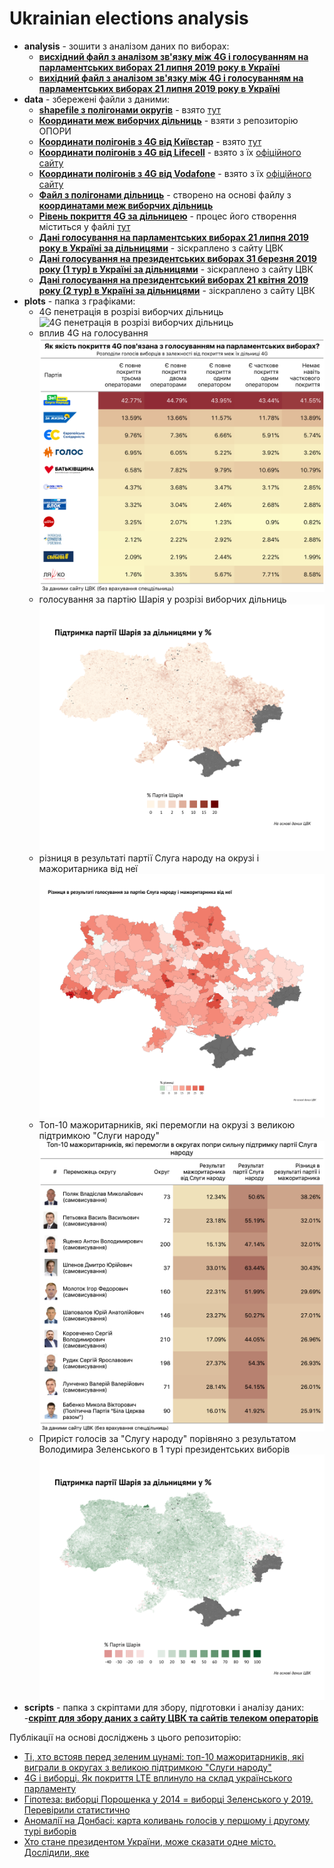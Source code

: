 # Ukrainian elections analysis

- **analysis** - зошити з аналізом даних по виборах:
  - **[висхідний файл з аналізом зв'язку між 4G і голосуванням на парламентських виборах 21 липня 2019 року в Україні](analysis/4g_influence.Rmd)**
  - **[вихідний файл з аналізом зв'язку між 4G і голосуванням на парламентських виборах 21 липня 2019 року в Україні](analysis/4g_influence.html)** 
- **data** - збережені файли з даними:
  - **[shapefile з полігонами округів](data/ovk)** - взято [тут](https://www.arcgis.com/home/item.html?id=121fc5fc6b8449329f21d1459768de37)
  - **[Координати меж виборчих дільниць](data/cordynaty_VD.csv)** - взяти з репозиторію ОПОРИ
  - **[Координати полігонів з 4G від Київстар](data/kyivstar-4g.kmz)** - взято [тут](https://www.mobua.net/kmzmaps/kyivstar-4g.kmz)
  - **[Координати полігонів з 4G від Lifecell](data/lte_w29_11.kmz)**  - взято з їх [офіційного сайту](https://lifecell.ua/uploads/coverage_maps/lte_w29_11.kmz)
  - **[Координати полігонів з 4G від Vodafone](data/4g_38.kmz)** - взято з їх [офіційного сайту](https://www.vodafone.ua/4g/4g_38.kmz?5)
  - **[Файл з полігонами дільниць](data/poly_dil.rds)** - створено на основі файлу з **[координатами меж виборчих дільниць](data/cordynaty_VD.csv)**
  - **[Рівень покриття 4G за дільницею](data/4g_internet_by_vd.fst)** - процес його створення міститься у файлі [тут](scripts/data_collecting.R)
  - **[Дані голосування на парламентських виборах 21 липня 2019 року в Україні за дільницями](data/parlament_election_2019_by_vd.fst)** - зіскраплено з сайту ЦВК
  - **[Дані голосування на президентських виборах 31 березня 2019 року (1 тур) в Україні за дільницями](data/president_election_2019_1_by_vd.fst)** - зіскраплено з сайту ЦВК
  - **[Дані голосування на президентський виборах 21 квітня 2019 року (2 тур) в Україні за дільницями](data/president_election_2019_2_by_vd.fst)** - зіскраплено з сайту ЦВК
- **plots** - папка з графіками:
  - 4G пенетрація в розрізі виборчих дільниць
  ![4G пенетрація в розрізі виборчих дільниць](plots/4g.png)
  - вплив 4G на голосування
  ![вплив 4G на голосування](plots/4g_influence.png)
  - голосування за партію Шарія у розрізі виборчих дільниць
  ![голосування за партію Шарія у розрізі виборчих дільниць](plots/map_partiya_shariya.png)
  - різниця в результаті партії Слуга народу на окрузі і мажоритарника від неї
  ![різниця в результаті партії Слуга народу на окрузі і мажоритарника від неї](plots/ze_difference.png)
  - Топ-10 мажоритарників, які перемогли на окрузі з великою підтримкою "Слуги народу"
  ![Топ-10 мажоритарників, які перемогли на окрузі з великою підтримкою "Слуги народу"](plots/ze_major.png)
  - Приріст голосів за "Слугу народу" порівняно з результатом Володимира Зеленського в 1 турі президентських виборів
  ![Приріст голосів за "Слугу народу" порівняно з результатом Володимира Зеленського в 1 турі президентських виборів](plots/ze_plus.png)
- **scripts** - папка з скріптами для збору, підготовки і аналізу даних:
  -**[скріпт для збору даних з сайту ЦВК та сайтів телеком операторів](scripts/data_collecting.R)**
  
Публікації на основі досліджень з цього репозиторію:

- [Ті, хто встояв перед зеленим цунамі: топ-10 мажоритарників, які виграли в округах з великою підтримкою "Слуги народу"](https://rubryka.com/article/ti-hto-vstoyav-pered-zelenym-tsunami/)
- [4G і виборці. Як покриття LTE вплинуло на склад українського парламенту](https://rubryka.com/article/4g-ukraine-elections-mobile/)
- [Гіпотеза: виборці Порошенка у 2014 = виборці Зеленського у 2019. Перевірили статистично](https://rubryka.com/article/infograph-poroshenko-2014-zelenskiy-2019/)
- [Аномалії на Донбасі: карта коливань голосів у першому і другому турі виборів](https://rubryka.com/article/infographics-results-election-2019/)
- [Хто стане президентом України, може сказати одне місто. Дослідили, яке](https://rubryka.com/article/hto-stane-presidentom-sociology/)
